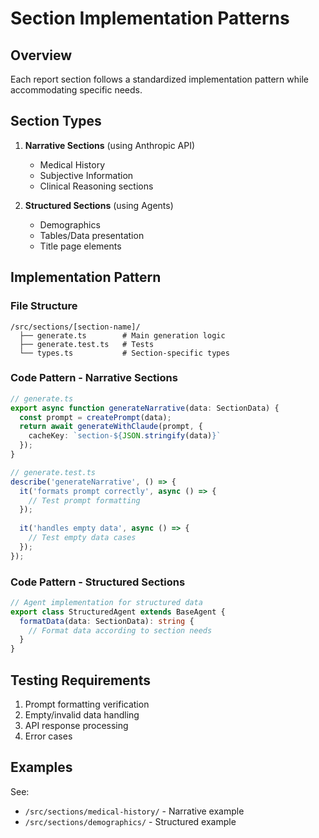 # Section Implementation Patterns

## Overview
Each report section follows a standardized implementation pattern while accommodating specific needs.

## Section Types
1. **Narrative Sections** (using Anthropic API)
   - Medical History
   - Subjective Information
   - Clinical Reasoning sections

2. **Structured Sections** (using Agents)
   - Demographics
   - Tables/Data presentation
   - Title page elements

## Implementation Pattern
### File Structure
```
/src/sections/[section-name]/
  ├── generate.ts        # Main generation logic
  ├── generate.test.ts   # Tests
  └── types.ts           # Section-specific types
```

### Code Pattern - Narrative Sections
```typescript
// generate.ts
export async function generateNarrative(data: SectionData) {
  const prompt = createPrompt(data);
  return await generateWithClaude(prompt, {
    cacheKey: `section-${JSON.stringify(data)}`
  });
}

// generate.test.ts
describe('generateNarrative', () => {
  it('formats prompt correctly', async () => {
    // Test prompt formatting
  });
  
  it('handles empty data', async () => {
    // Test empty data cases
  });
});
```

### Code Pattern - Structured Sections
```typescript
// Agent implementation for structured data
export class StructuredAgent extends BaseAgent {
  formatData(data: SectionData): string {
    // Format data according to section needs
  }
}
```

## Testing Requirements
1. Prompt formatting verification
2. Empty/invalid data handling
3. API response processing
4. Error cases

## Examples
See:
- `/src/sections/medical-history/` - Narrative example
- `/src/sections/demographics/` - Structured example